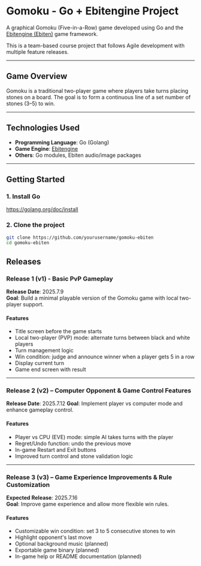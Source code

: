 # Gomoku - Go + Ebitengine Project

A graphical Gomoku (Five-in-a-Row) game developed using Go and the [Ebitengine (Ebiten)](https://ebitengine.org/en/) game framework.

This is a team-based course project that follows Agile development with multiple feature releases.

---

## Game Overview

Gomoku is a traditional two-player game where players take turns placing stones on a board. The goal is to form a continuous line of a set number of stones (3–5) to win.

---

## Technologies Used

- **Programming Language**: Go (Golang)
- **Game Engine**: [Ebitengine](https://ebitengine.org/en/)
- **Others**: Go modules, Ebiten audio/image packages

---

## Getting Started

### 1. Install Go
https://golang.org/doc/install

### 2. Clone the project
```bash
git clone https://github.com/yourusername/gomoku-ebiten
cd gomoku-ebiten

```

## Releases

### Release 1 (v1) - Basic PvP Gameplay
**Release Date**: 2025.7.9  
**Goal**: Build a minimal playable version of the Gomoku game with local two-player support.

#### Features
- Title screen before the game starts
- Local two-player (PVP) mode: alternate turns between black and white players
- Turn management logic
- Win condition: judge and announce winner when a player gets 5 in a row
- Display current turn
- Game end screen with result

---

### Release 2 (v2) – Computer Opponent & Game Control Features
**Release Date**: 2025.7.12
**Goal**: Implement player vs computer mode and enhance gameplay control.

#### Features
- Player vs CPU (EVE) mode: simple AI takes turns with the player
- Regret/Undo function: undo the previous move
- In-game Restart and Exit buttons
- Improved turn control and stone validation logic

---

### Release 3 (v3) – Game Experience Improvements & Rule Customization
**Expected Release**: 2025.7.16  
**Goal**: Improve game experience and allow more flexible win rules.

#### Features
- Customizable win condition: set 3 to 5 consecutive stones to win
- Highlight opponent's last move
- Optional background music (planned)
- Exportable game binary (planned)
- In-game help or README documentation (planned)
